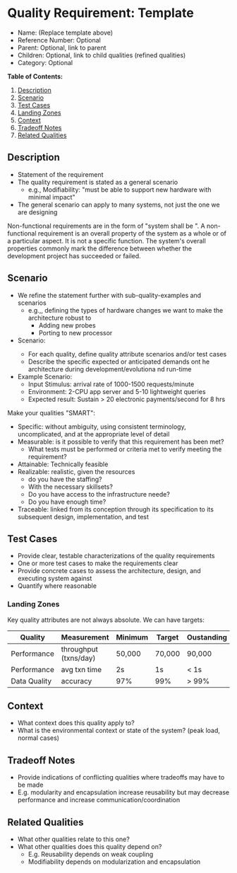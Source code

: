 # Quality Requirement: Template

* Name: (Replace template above)
* Reference Number: Optional
* Parent: Optional, link to parent
* Children: Optional, link to child qualities (refined qualities)
* Category: Optional

**Table of Contents:**

1. [Description](0%20Embedded%20Artistry/1.%20Projects%20-%20Deferred/Courses/%5BPriority%5D%20Modern%20Documentation/doc-templates/architecture/quality.md#description)
2. [Scenario](0%20Embedded%20Artistry/1.%20Projects%20-%20Deferred/Courses/%5BPriority%5D%20Modern%20Documentation/doc-templates/architecture/quality.md#scenario)
3. [Test Cases](0%20Embedded%20Artistry/1.%20Projects%20-%20Deferred/Courses/%5BPriority%5D%20Modern%20Documentation/doc-templates/architecture/quality.md#test-cases)
4. [Landing Zones](0%20Embedded%20Artistry/1.%20Projects%20-%20Deferred/Courses/%5BPriority%5D%20Modern%20Documentation/doc-templates/architecture/quality.md#landing-zones)
5. [Context](0%20Embedded%20Artistry/1.%20Projects%20-%20Deferred/Courses/%5BPriority%5D%20Modern%20Documentation/doc-templates/architecture/quality.md#context)
6. [Tradeoff Notes](0%20Embedded%20Artistry/1.%20Projects%20-%20Deferred/Courses/%5BPriority%5D%20Modern%20Documentation/doc-templates/architecture/quality.md#tradeoff-notes)
7. [Related Qualities](0%20Embedded%20Artistry/1.%20Projects%20-%20Deferred/Courses/%5BPriority%5D%20Modern%20Documentation/doc-templates/architecture/quality.md#related-qualities)

## Description

* Statement of the requirement
* The quality requirement is stated as a general scenario
	* e.g., Modifiability: "must be able to support new hardware with minimal impact"
* The general scenario can apply to many systems, not just the one we are designing

Non-functional requirements are in the form of "system shall be <requirement>". A non-functional requirement is an overall property of the system as a whole or of a particular aspect. It is not a specific function. The system's overall properties commonly mark the difference between whether the development project has succeeded or failed.

## Scenario

* We refine the statement further with sub-quality-examples and scenarios
	* e.g.,, defining the types of hardware changes we want to make the architecture robust to
		* Adding new probes
		* Porting to new processor
* Scenario: <source of stimulus> <stimulus> <part of system> <observable response>
	* For each quality, define quality attribute scenarios and/or test cases
	* Describe the specific expected or anticipated demands ont he architecture during development/evolutiona nd run-time
* Example Scenario:
	* Input Stimulus: arrival rate of 1000-1500 requests/minute
	* Environment: 2-CPU app server and 5-10 lightweight queries
	* Expected result: Sustain > 20 electronic payments/second for 8 hrs

Make your qualities "SMART":

* Specific: without ambiguity, using consistent terminology, uncomplicated, and at the appropriate level of detail
* Measurable: is it possible to verify that this requirement has been met?
	* What tests must be performed or criteria met to verify meeting the requirement?
* Attainable: Technically feasible
* Realizable: realistic, given the resources
	* do you have the staffing?
	* With the necessary skillsets?
	* Do you have access to the infrastructure neede?
	* Do you have enough time?
* Traceable: linked from its conception through its specification to its subsequent design, implementation, and test

## Test Cases

* Provide clear, testable characterizations of the quality requirements
* One or more test cases to make the requirements clear
* Provide concrete cases to assess the architecture, design, and executing system against
* Quantify where reasonable

### Landing Zones

Key quality attributes are not always absolute. We can have targets:

| Quality | Measurement | Minimum | Target | Oustanding |
|---------|-------------|---------|--------|------------|
| Performance | throughput (txns/day) | 50,000 | 70,000 | 90,000 |
| Performance | avg txn time | 2s | 1s | < 1s |
| Data Quality | accuracy | 97% | 99% | > 99% |

## Context

* What context does this quality apply to?
* What is the environmental context or state of the system? (peak load, normal cases)

## Tradeoff Notes

* Provide indications of conflicting qualities where tradeoffs may have to be made
* E.g. modularity and encapsulation increase reusability but may decrease performance and increase communication/coordination

## Related Qualities

* What other qualities relate to this one?
* What other qualities does this quality depend on?
	* E.g. Reusability depends on weak coupling
	* Modifiability depends on modularization and encapsulation
